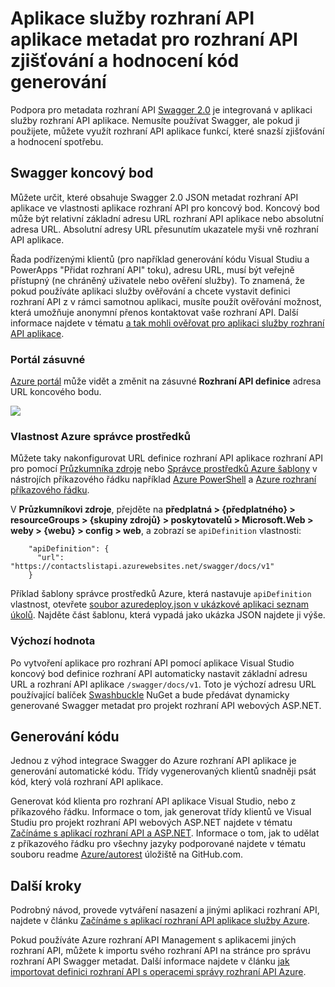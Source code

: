 <properties
    pageTitle="Aplikace služby rozhraní API aplikace metadat pro rozhraní API zjišťování a hodnocení kód generování | Microsoft Azure"
    description="Zjistěte, jak rozhraní API aplikace v aplikaci služby Azure pomocí metadat Swagger usnadnit rozhraní API zjišťování a hodnocení kód generování."
    services="app-service\api"
    documentationCenter=".net"
    authors="tdykstra"
    manager="wpickett"
    editor=""/>

<tags
    ms.service="app-service-api"
    ms.workload="na"
    ms.tgt_pltfrm="na"
    ms.devlang="na"
    ms.topic="article"
    ms.date="08/30/2016"
    ms.author="rachelap"/>

# <a name="app-service-api-apps-metadata-for-api-discovery-and-code-generation"></a>Aplikace služby rozhraní API aplikace metadat pro rozhraní API zjišťování a hodnocení kód generování 

Podpora pro metadata rozhraní API [Swagger 2.0](http://swagger.io/) je integrovaná v aplikaci služby rozhraní API aplikace. Nemusíte používat Swagger, ale pokud ji použijete, můžete využít rozhraní API aplikace funkcí, které snazší zjišťování a hodnocení spotřebu.   

## <a name="swagger-endpoint"></a>Swagger koncový bod

Můžete určit, které obsahuje Swagger 2.0 JSON metadat rozhraní API aplikace ve vlastnosti aplikace rozhraní API pro koncový bod. Koncový bod může být relativní základní adresu URL rozhraní API aplikace nebo absolutní adresa URL. Absolutní adresy URL přesunutím ukazatele myši vně rozhraní API aplikace. 

Řada podřízenými klientů (pro například generování kódu Visual Studiu a PowerApps "Přidat rozhraní API" toku), adresu URL, musí být veřejně přístupný (ne chráněný uživatele nebo ověření služby). To znamená, že pokud používáte aplikaci služby ověřování a chcete vystavit definici rozhraní API z v rámci samotnou aplikaci, musíte použít ověřování možnost, která umožňuje anonymní přenos kontaktovat vaše rozhraní API. Další informace najdete v tématu [a tak mohli ověřovat pro aplikaci služby rozhraní API aplikace](app-service-api-authentication.md).

### <a name="portal-blade"></a>Portál zásuvné

[Azure portál](https://portal.azure.com/) může vidět a změnit na zásuvné **Rozhraní API definice** adresa URL koncového bodu.

![](./media/app-service-api-metadata/apidefblade.png)

### <a name="azure-resource-manager-property"></a>Vlastnost Azure správce prostředků

Můžete taky nakonfigurovat URL definice rozhraní API aplikace rozhraní API pro pomocí [Průzkumníka zdroje](https://resources.azure.com/) nebo [Správce prostředků Azure šablony](../resource-group-authoring-templates.md) v nástrojích příkazového řádku například [Azure PowerShell](../powershell-install-configure.md) a [Azure rozhraní příkazového řádku](../xplat-cli-install.md). 

V **Průzkumníkovi zdroje**, přejděte na **předplatná > {předplatného} > resourceGroups > {skupiny zdrojů} > poskytovatelů > Microsoft.Web > weby > {webu} > config > web**, a zobrazí se `apiDefinition` vlastnosti:

        "apiDefinition": {
          "url": "https://contactslistapi.azurewebsites.net/swagger/docs/v1"
        }

Příklad šablony správce prostředků Azure, která nastavuje `apiDefinition` vlastnost, otevřete [soubor azuredeploy.json v ukázkové aplikaci seznam úkolů](https://github.com/azure-samples/app-service-api-dotnet-todo-list/blob/master/azuredeploy.json). Najděte část šablonu, která vypadá jako ukázka JSON najdete ji výše.

### <a name="default-value"></a>Výchozí hodnota

Po vytvoření aplikace pro rozhraní API pomocí aplikace Visual Studio koncový bod definice rozhraní API automaticky nastavit základní adresu URL a rozhraní API aplikace `/swagger/docs/v1`. Toto je výchozí adresu URL používající balíček [Swashbuckle](https://www.nuget.org/packages/Swashbuckle) NuGet a bude předávat dynamicky generované Swagger metadat pro projekt rozhraní API webových ASP.NET. 

## <a name="code-generation"></a>Generování kódu

Jednou z výhod integrace Swagger do Azure rozhraní API aplikace je generování automatické kódu. Třídy vygenerovaných klientů snadněji psát kód, který volá rozhraní API aplikace.

Generovat kód klienta pro rozhraní API aplikace Visual Studio, nebo z příkazového řádku. Informace o tom, jak generovat třídy klientů ve Visual Studiu pro projekt rozhraní API webových ASP.NET najdete v tématu [Začínáme s aplikací rozhraní API a ASP.NET](app-service-api-dotnet-get-started.md#codegen). Informace o tom, jak to udělat z příkazového řádku pro všechny jazyky podporované najdete v tématu souboru readme [Azure/autorest](https://github.com/azure/autorest) úložiště na GitHub.com.
 
## <a name="next-steps"></a>Další kroky

Podrobný návod, provede vytváření nasazení a jinými aplikaci rozhraní API, najdete v článku [Začínáme s aplikací rozhraní API aplikace služby Azure](app-service-api-dotnet-get-started.md).

Pokud používáte Azure rozhraní API Management s aplikacemi jiných rozhraní API, můžete k importu svého rozhraní API na stránce pro správu rozhraní API Swagger metadat. Další informace najdete v článku [jak importovat definici rozhraní API s operacemi správy rozhraní API Azure](../api-management/api-management-howto-import-api.md). 

